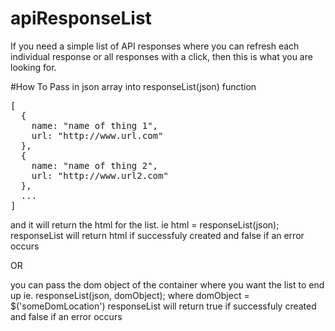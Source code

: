 # apiResponseList
If you need a simple list of API responses where you can refresh each individual response or all responses with a click, then this is what you are looking for.

#How To
Pass in json array into responseList(json) function
<pre>[
  {
    name: "name of thing 1",
    url: "http://www.url.com"
  },
  {
    name: "name of thing 2",
    url: "http://www.url2.com"
  },
  ...
]</pre>

and it will return the html for the list.
ie html = responseList(json);
responseList will return html if successfuly created and false if an error occurs

OR

you can pass the dom object of the container where you want the list to end up 
ie. responseList(json, domObject);
where
domObject = $('someDomLocation')
responseList will return true if successfuly created and false if an error occurs

